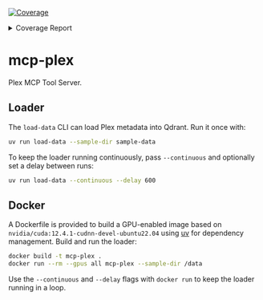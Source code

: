 <!-- Pytest Coverage Comment:Begin -->
<a href="https://github.com/constructorfleet/mcp-plex/blob/main/README.md"><img alt="Coverage" src="https://img.shields.io/badge/Coverage-85%25-green.svg" /></a><details><summary>Coverage Report </summary><table><tr><th>File</th><th>Stmts</th><th>Miss</th><th>Cover</th><th>Missing</th></tr><tbody><tr><td colspan="5"><b>mcp_plex</b></td></tr><tr><td>&nbsp; &nbsp;<a href="https://github.com/constructorfleet/mcp-plex/blob/main/mcp_plex/loader.py">loader.py</a></td><td>172</td><td>45</td><td>74%</td><td><a href="https://github.com/constructorfleet/mcp-plex/blob/main/mcp_plex/loader.py#L139-L190">139&ndash;190</a>, <a href="https://github.com/constructorfleet/mcp-plex/blob/main/mcp_plex/loader.py#L295-L302">295&ndash;302</a>, <a href="https://github.com/constructorfleet/mcp-plex/blob/main/mcp_plex/loader.py#L340-L346">340&ndash;346</a>, <a href="https://github.com/constructorfleet/mcp-plex/blob/main/mcp_plex/loader.py#L450-L463">450&ndash;463</a></td></tr><tr><td>&nbsp; &nbsp;<a href="https://github.com/constructorfleet/mcp-plex/blob/main/mcp_plex/server.py">server.py</a></td><td>51</td><td>4</td><td>92%</td><td><a href="https://github.com/constructorfleet/mcp-plex/blob/main/mcp_plex/server.py#L32-L33">32&ndash;33</a>, <a href="https://github.com/constructorfleet/mcp-plex/blob/main/mcp_plex/server.py#L41">41</a>, <a href="https://github.com/constructorfleet/mcp-plex/blob/main/mcp_plex/server.py#L94">94</a></td></tr><tr><td><b>TOTAL</b></td><td><b>325</b></td><td><b>49</b></td><td><b>85%</b></td><td>&nbsp;</td></tr></tbody></table></details>
<!-- Pytest Coverage Comment:End -->

# mcp-plex

Plex MCP Tool Server.

## Loader

The `load-data` CLI can load Plex metadata into Qdrant. Run it once with:

```bash
uv run load-data --sample-dir sample-data
```

To keep the loader running continuously, pass `--continuous` and optionally set a
delay between runs:

```bash
uv run load-data --continuous --delay 600
```

## Docker

A Dockerfile is provided to build a GPU-enabled image based on
`nvidia/cuda:12.4.1-cudnn-devel-ubuntu22.04` using [uv](https://github.com/astral-sh/uv)
for dependency management. Build and run the loader:

```bash
docker build -t mcp-plex .
docker run --rm --gpus all mcp-plex --sample-dir /data
```

Use the `--continuous` and `--delay` flags with `docker run` to keep the loader
running in a loop.
